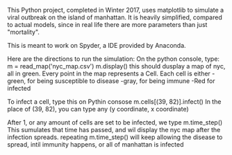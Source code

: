 This Python project, completed in Winter 2017, uses matplotlib 
to simulate a viral outbreak on the island of manhattan. It is heavily simplified,
compared to actual models, since in real life there are more parameters than just 
"mortality".

This is meant to work on Spyder, a IDE provided by Anaconda.

Here are the directions to run the simulation:
On the python console, type:
	m = read_map('nyc_map.csv')
	m.display()
this should dusplay a map of nyc, all in green.
Every point in the map represents a Cell. Each cell is either
-green, for being susceptible to disease
-gray, for being immune
-Red for infected

To infect a cell, type this on Pythin consose
	m.cells[(39, 82)].infect()
In the place of (39, 82), you can type any (y coordinate, x coordinate)

After 1, or any amount of cells are set to be infected, we type
	m.time_step()
This sumulates that time has passed, and wil display the nyc map after the 
infection spreads. 
repeating
	m.time_step()
will keep allowing the disease to spread, intil immunity happens, or all of manhattan is infected

